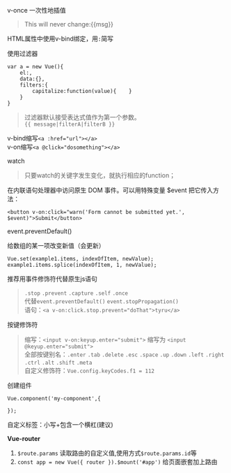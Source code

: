 v-once 一次性地插值
> <span v-once>This will never change:{{msg}}</span>

HTML属性中使用v-bind绑定，用`:`简写

使用过滤器  
```
var a = new Vue(){
    el:,
    data:{},
    filters:{
        capitalize:function(value){    }
    }
}
```

> 过滤器默认接受表达式值作为第一个参数。  
`{{ message|filterA|filterB }}`


v-bind缩写`<a :href="url"></a>`  
v-on缩写`<a @click="dosomething"></a>`

watch
> 只要watch的关键字发生变化，就执行相应的function；

在内联语句处理器中访问原生 DOM 事件。可以用特殊变量 $event 把它传入方法：
>
```
<button v-on:click="warn('Form cannot be submitted yet.', $event)">Submit</button>
```

event.preventDefault()


给数组的某一项改变新值（会更新）
```
Vue.set(example1.items, indexOfItem, newValue);
example1.items.splice(indexOfItem, 1, newValue);
```


推荐用事件修饰符代替原生js语句
> `.stop` `.prevent` `.capture` `.self` `.once`  
代替`event.preventDefault()` `event.stopPropagation()`  
语句：`<a v-on:click.stop.prevent="doThat">tyru</a>`

按键修饰符
> 缩写：`<input v-on:keyup.enter="submit">` 缩写为
`<input @keyup.enter="submit">`  
全部按键别名：`.enter` `.tab` `.delete` `.esc` `.space` `.up` `.down` `.left` `.right` `.ctrl` `.alt` `.shift` `.meta`  
自定义修饰符：`Vue.config.keyCodes.f1 = 112`

创建组件
```
Vue.component('my-component',{

});
```

自定义标签：小写+包含一个横杠(建议)

**Vue-router**
1. `$route.params` 读取路由的自定义值,使用方式`$route.params.id`等
2. `const app = new Vue({
  router
}).$mount('#app')` 给页面嵌套加上路由
